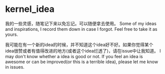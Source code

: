 # kernel_idea
我的一些灵感，随笔记下来以免忘记。可以随便拿去使用。 Some of my ideas and inspirations, I record them down in case I forgot. Feel free to take it as yours.

我可能在有一个新的idea的时候，并不知道这个idea好不好。如果你觉得某个idea很赞或者有值得改进的地方(或者这个idea烂透了)，请在issue中让我知道。
I may don't know whether a idea is good or not. If you feel an idea is awesome or can be improved(or this is a terrible idea), please let me know in issues.
